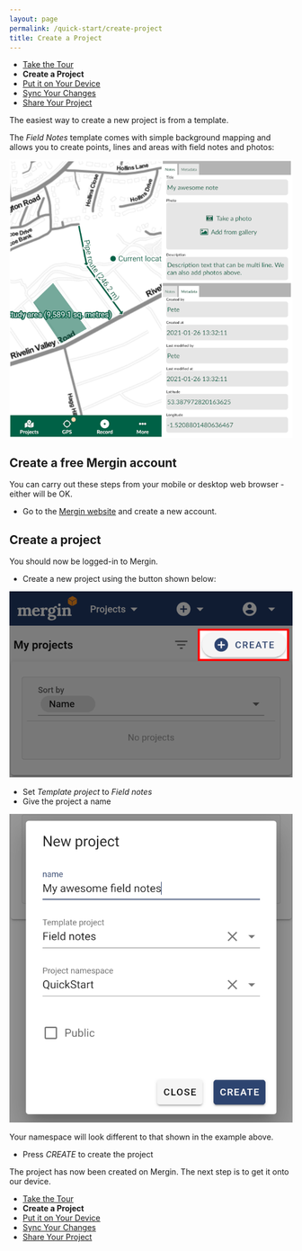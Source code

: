 ```yaml
---
layout: page
permalink: /quick-start/create-project
title: Create a Project
---
```


* [Take the Tour](/quick-start/take-the-tour)
* **Create a Project**
* [Put it on Your Device](/quick-start/put-project-on-device)
* [Sync Your Changes](/quick-start/sync-changes)
* [Share Your Project](/quick-start/share-project)

The easiest way to create a new project is from a template.

The *Field Notes* template comes with simple background mapping and allows 
you to create points, lines and areas with field notes and photos: 

![Capture Georeferenced Photos and Field Notes](../images/capture-georeferenced-photos-and-field-notes.png)


## Create a free Mergin account

You can carry out these steps from your mobile or desktop web browser - 
either will be OK.

* Go to the <a href="https://public.cloudmergin.com/" target=_blank>Mergin 
website</a> and create a new account.


## Create a project

You should now be logged-in to Mergin. 

* Create a new project using the button shown below:

![Create a Mergin Project](../images/create-mergin-project.png)

* Set *Template project* to *Field notes*
* Give the project a name

![Create a Mergin Project from a Template](../images/create-mergin-project-from-template.png)

Your namespace will look different to that shown in the example above. 

* Press *CREATE* to create the project

The project has now been created on Mergin. The next step is to get it onto 
our device.

* [Take the Tour](/quick-start/take-the-tour)
* **Create a Project**
* [Put it on Your Device](/quick-start/put-project-on-device)
* [Sync Your Changes](/quick-start/sync-changes)
* [Share Your Project](/quick-start/share-project)
